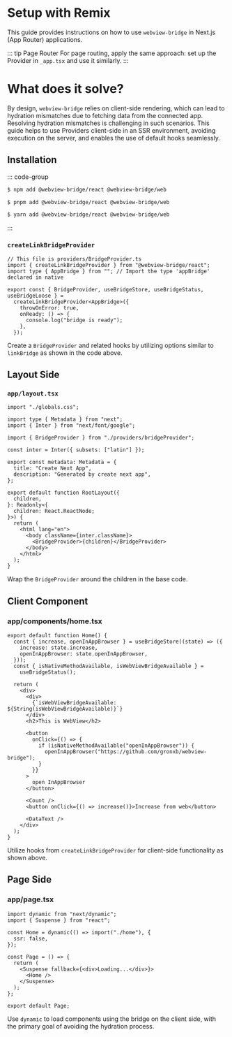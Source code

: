 
# Setup with Remix
This guide provides instructions on how to use `webview-bridge` in Next.js (App Router) applications.

::: tip Page Router
For page routing, apply the same approach: set up the Provider in `_app.tsx` and use it similarly.
:::

# What does it solve?
By design, `webview-bridge` relies on client-side rendering, which can lead to hydration mismatches due to fetching data from the connected app. Resolving hydration mismatches is challenging in such scenarios. This guide helps to use Providers client-side in an SSR environment, avoiding execution on the server, and enables the use of default hooks seamlessly.

## Installation

::: code-group

```sh [npm]
$ npm add @webview-bridge/react @webview-bridge/web
```

```sh [pnpm]
$ pnpm add @webview-bridge/react @webview-bridge/web
```

```sh [yarn]
$ yarn add @webview-bridge/react @webview-bridge/web
```

:::

### `createLinkBridgeProvider`

```tsx
// This file is providers/BridgeProvider.ts
import { createLinkBridgeProvider } from "@webview-bridge/react";
import type { AppBridge } from ""; // Import the type 'appBridge' declared in native

export const { BridgeProvider, useBridgeStore, useBridgeStatus, useBridgeLoose } =
  createLinkBridgeProvider<AppBridge>({
    throwOnError: true,
    onReady: () => {
      console.log("bridge is ready");
    },
  });
```

Create a `BridgeProvider` and related hooks by utilizing options similar to `linkBridge` as shown in the code above.

## Layout Side
### `app/layout.tsx`

```tsx
import "./globals.css";

import type { Metadata } from "next";
import { Inter } from "next/font/google";

import { BridgeProvider } from "./providers/bridgeProvider";

const inter = Inter({ subsets: ["latin"] });

export const metadata: Metadata = {
  title: "Create Next App",
  description: "Generated by create next app",
};

export default function RootLayout({
  children,
}: Readonly<{
  children: React.ReactNode;
}>) {
  return (
    <html lang="en">
      <body className={inter.className}>
        <BridgeProvider>{children}</BridgeProvider>
      </body>
    </html>
  );
}

```

Wrap the `BridgeProvider` around the children in the base code.

## Client Component
### app/components/home.tsx
```tsx
export default function Home() {
  const { increase, openInAppBrowser } = useBridgeStore((state) => ({
    increase: state.increase,
    openInAppBrowser: state.openInAppBrowser,
  }));
  const { isNativeMethodAvailable, isWebViewBridgeAvailable } =
    useBridgeStatus();

  return (
    <div>
      <div>
        {`isWebViewBridgeAvailable: ${String(isWebViewBridgeAvailable)}`}
      </div>
      <h2>This is WebView</h2>

      <button
        onClick={() => {
          if (isNativeMethodAvailable("openInAppBrowser")) {
            openInAppBrowser("https://github.com/gronxb/webview-bridge");
          }
        }}
      >
        open InAppBrowser
      </button>

      <Count />
      <button onClick={() => increase()}>Increase from web</button>

      <DataText />
    </div>
  );
}

```

Utilize hooks from `createLinkBridgeProvider` for client-side functionality as shown above.

## Page Side
### app/page.tsx

```tsx
import dynamic from "next/dynamic";
import { Suspense } from "react";

const Home = dynamic(() => import("./home"), {
  ssr: false,
});

const Page = () => {
  return (
    <Suspense fallback={<div>Loading...</div>}>
      <Home />
    </Suspense>
  );
};

export default Page;

```

Use `dynamic` to load components using the bridge on the client side, with the primary goal of avoiding the hydration process.